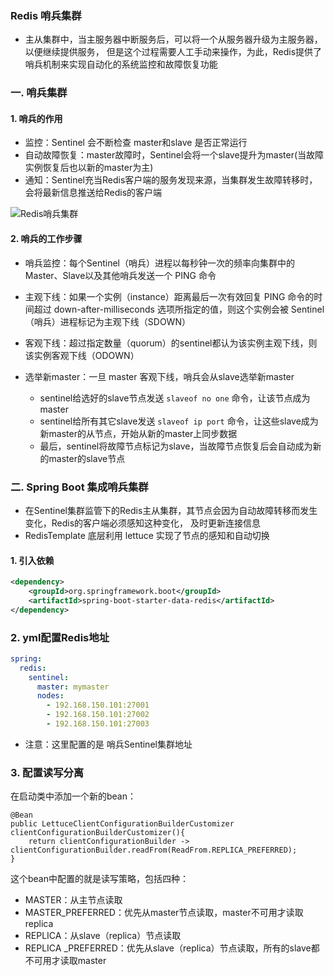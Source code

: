 ### Redis 哨兵集群 
* 主从集群中，当主服务器中断服务后，可以将一个从服务器升级为主服务器，以便继续提供服务，
但是这个过程需要人工手动来操作，为此，Redis提供了哨兵机制来实现自动化的系统监控和故障恢复功能


### 一. 哨兵集群 
#### 1. 哨兵的作用

* 监控：Sentinel 会不断检查 master和slave 是否正常运行
* 自动故障恢复：master故障时，Sentinel会将一个slave提升为master(当故障实例恢复后也以新的master为主)
* 通知：Sentinel充当Redis客户端的服务发现来源，当集群发生故障转移时，会将最新信息推送给Redis的客户端

![Redis哨兵集群](https://fgq233.github.io/imgs/springcloud/redis3.png)


#### 2. 哨兵的工作步骤
* 哨兵监控：每个Sentinel（哨兵）进程以每秒钟一次的频率向集群中的Master、Slave以及其他哨兵发送一个 PING 命令

* 主观下线：如果一个实例（instance）距离最后一次有效回复 PING 命令的时间超过 down-after-milliseconds 
选项所指定的值，则这个实例会被 Sentinel（哨兵）进程标记为主观下线（SDOWN）

* 客观下线：超过指定数量（quorum）的sentinel都认为该实例主观下线，则该实例客观下线（ODOWN）


* 选举新master：一旦 master 客观下线，哨兵会从slave选举新master
  * sentinel给选好的slave节点发送 `slaveof no one` 命令，让该节点成为master
  * sentinel给所有其它slave发送 `slaveof ip port` 命令，让这些slave成为新master的从节点，开始从新的master上同步数据
  * 最后，sentinel将故障节点标记为slave，当故障节点恢复后会自动成为新的master的slave节点




### 二. Spring Boot 集成哨兵集群 
* 在Sentinel集群监管下的Redis主从集群，其节点会因为自动故障转移而发生变化，Redis的客户端必须感知这种变化，
及时更新连接信息
* RedisTemplate 底层利用 lettuce 实现了节点的感知和自动切换

#### 1. 引入依赖
```xml
<dependency>
    <groupId>org.springframework.boot</groupId>
    <artifactId>spring-boot-starter-data-redis</artifactId>
</dependency>
```

### 2. yml配置Redis地址
```yaml
spring:
  redis:
    sentinel:
      master: mymaster
      nodes:
        - 192.168.150.101:27001
        - 192.168.150.101:27002
        - 192.168.150.101:27003
```

* 注意：这里配置的是 哨兵Sentinel集群地址


### 3. 配置读写分离

在启动类中添加一个新的bean：

```
@Bean
public LettuceClientConfigurationBuilderCustomizer clientConfigurationBuilderCustomizer(){
    return clientConfigurationBuilder -> clientConfigurationBuilder.readFrom(ReadFrom.REPLICA_PREFERRED);
}
```


这个bean中配置的就是读写策略，包括四种：

- MASTER：从主节点读取
- MASTER_PREFERRED：优先从master节点读取，master不可用才读取replica
- REPLICA：从slave（replica）节点读取
- REPLICA _PREFERRED：优先从slave（replica）节点读取，所有的slave都不可用才读取master




